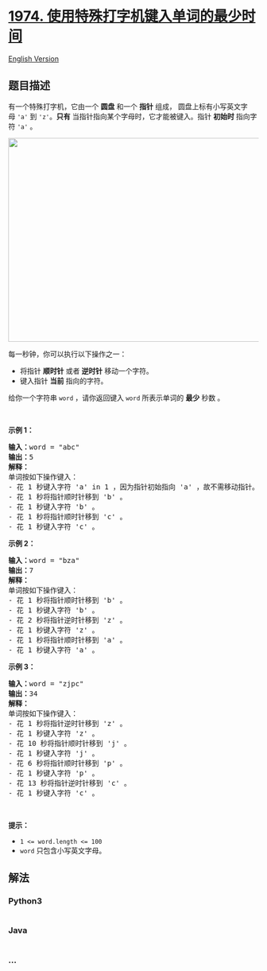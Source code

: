 # [1974. 使用特殊打字机键入单词的最少时间](https://leetcode-cn.com/problems/minimum-time-to-type-word-using-special-typewriter)

[English Version](/solution/1900-1999/1974.Minimum%20Time%20to%20Type%20Word%20Using%20Special%20Typewriter/README_EN.md)

## 题目描述

<!-- 这里写题目描述 -->

<p>有一个特殊打字机，它由一个 <strong>圆盘</strong> 和一个 <strong>指针</strong>&nbsp;组成， 圆盘上标有小写英文字母&nbsp;<code>'a'</code> 到&nbsp;<code>'z'</code>。<strong>只有</strong>&nbsp;当指针指向某个字母时，它才能被键入。指针 <strong>初始时</strong>&nbsp;指向字符 <code>'a'</code>&nbsp;。</p>
<img alt="" src="https://assets.leetcode.com/uploads/2021/07/31/chart.jpg" style="width: 530px; height: 410px;" />
<p>每一秒钟，你可以执行以下操作之一：</p>

<ul>
	<li>将指针 <strong>顺时针</strong>&nbsp;或者 <b>逆时针</b>&nbsp;移动一个字符。</li>
	<li>键入指针 <strong>当前</strong>&nbsp;指向的字符。</li>
</ul>

<p>给你一个字符串&nbsp;<code>word</code>&nbsp;，请你返回键入&nbsp;<code>word</code>&nbsp;所表示单词的 <b>最少</b>&nbsp;秒数&nbsp;。</p>

<p>&nbsp;</p>

<p><strong>示例 1：</strong></p>

<pre>
<b>输入：</b>word = "abc"
<b>输出：</b>5
<strong>解释：
</strong>单词按如下操作键入：
- 花 1 秒键入字符 'a' in 1 ，因为指针初始指向 'a' ，故不需移动指针。
- 花 1 秒将指针顺时针移到 'b' 。
- 花 1 秒键入字符 'b' 。
- 花 1 秒将指针顺时针移到 'c' 。
- 花 1 秒键入字符 'c' 。
</pre>

<p><strong>示例 2：</strong></p>

<pre>
<b>输入：</b>word = "bza"
<b>输出：</b>7
<strong>解释：
</strong>单词按如下操作键入：
- 花 1 秒将指针顺时针移到 'b' 。
- 花 1 秒键入字符 'b' 。
- 花 2 秒将指针逆时针移到 'z' 。
- 花 1 秒键入字符 'z' 。
- 花 1 秒将指针顺时针移到 'a' 。
- 花 1 秒键入字符 'a' 。
</pre>

<p><strong>示例 3：</strong></p>

<pre>
<b>输入：</b>word = "zjpc"
<b>输出：</b>34
<strong>解释：</strong>
单词按如下操作键入：
- 花 1 秒将指针逆时针移到 'z' 。
- 花 1 秒键入字符 'z' 。
- 花 10 秒将指针顺时针移到 'j' 。
- 花 1 秒键入字符 'j' 。
- 花 6 秒将指针顺时针移到 'p' 。
- 花 1 秒键入字符 'p' 。
- 花 13 秒将指针逆时针移到 'c' 。
- 花 1 秒键入字符 'c' 。
</pre>

<p>&nbsp;</p>

<p><strong>提示：</strong></p>

<ul>
	<li><code>1 &lt;= word.length &lt;= 100</code></li>
	<li><code>word</code>&nbsp;只包含小写英文字母。</li>
</ul>


## 解法

<!-- 这里可写通用的实现逻辑 -->

<!-- tabs:start -->

### **Python3**

<!-- 这里可写当前语言的特殊实现逻辑 -->

```python

```

### **Java**

<!-- 这里可写当前语言的特殊实现逻辑 -->

```java

```

### **...**

```

```

<!-- tabs:end -->

